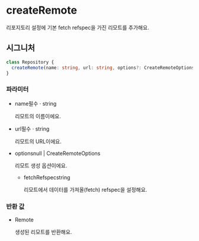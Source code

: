 # createRemote

리포지토리 설정에 기본 fetch refspec을 가진 리모트를 추가해요.

## 시그니처

```ts
class Repository {
  createRemote(name: string, url: string, options?: CreateRemoteOptions | null | undefined): Remote;
}
```

### 파라미터

<ul class="param-ul">
  <li class="param-li param-li-root">
    <span class="param-name">name</span><span class="param-required">필수</span>&nbsp;·&nbsp;<span class="param-type">string</span>
    <br>
    <p class="param-description">리모트의 이름이에요.</p>
  </li>
  <li class="param-li param-li-root">
    <span class="param-name">url</span><span class="param-required">필수</span>&nbsp;·&nbsp;<span class="param-type">string</span>
    <br>
    <p class="param-description">리모트의 URL이에요.</p>
  </li>
  <li class="param-li param-li-root">
    <span class="param-name">options</span><span class="param-type">null | CreateRemoteOptions</span>
    <br>
    <p class="param-description">리모트 생성 옵션이에요.</p>
    <ul class="param-ul">
      <li class="param-li">
        <span class="param-name">fetchRefspec</span><span class="param-type">string</span>
        <br>
        <p class="param-description">리모트에서 데이터를 가져올(fetch) refspec을 설정해요.</p>
      </li>
    </ul>
  </li>
</ul>

### 반환 값

<ul class="param-ul">
  <li class="param-li param-li-root">
    <span class="param-type">Remote</span>
    <br>
    <p class="param-description">생성된 리모트를 반환해요.</p>
  </li>
</ul>
